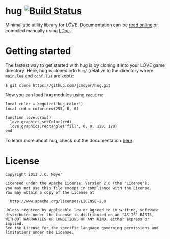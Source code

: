 ﻿# hug [![Build Status](https://travis-ci.org/jcmoyer/hug.png?branch=master)](https://travis-ci.org/jcmoyer/hug)

Minimalistic utility library for LÖVE. Documentation can be [read online](http://jcmoyer.github.io/hug/doc/) or compiled manually using [LDoc](https://github.com/stevedonovan/LDoc).

# Getting started
The fastest way to get started with hug is by cloning it into your LÖVE game directory. Here, hug is cloned into `hug/` (relative to the directory where `main.lua` and `conf.lua` are kept):

    $ git clone https://github.com/jcmoyer/hug.git

Now you can load hug modules using `require`:

    local color = require('hug.color')
    local red = color.new(255, 0, 0)

    function love.draw()
      love.graphics.setColor(red)
      love.graphics.rectangle('fill', 0, 0, 128, 128)
    end

To learn more about hug, check out the documentation [here](http://jcmoyer.github.io/hug/doc/).

# License

    Copyright 2013 J.C. Moyer
   
    Licensed under the Apache License, Version 2.0 (the "License");
    you may not use this file except in compliance with the License.
    You may obtain a copy of the License at
   
      http://www.apache.org/licenses/LICENSE-2.0
   
    Unless required by applicable law or agreed to in writing, software
    distributed under the License is distributed on an "AS IS" BASIS,
    WITHOUT WARRANTIES OR CONDITIONS OF ANY KIND, either express or implied.
    See the License for the specific language governing permissions and
    limitations under the License.
